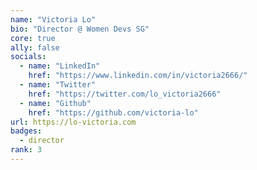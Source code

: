 ```yaml
---
name: "Victoria Lo"
bio: "Director @ Women Devs SG"
core: true
ally: false
socials:
  - name: "LinkedIn"
    href: "https://www.linkedin.com/in/victoria2666/"
  - name: "Twitter"
    href: "https://twitter.com/lo_victoria2666"
  - name: "Github"
    href: "https://github.com/victoria-lo"
url: https://lo-victoria.com
badges: 
  - director
rank: 3
---
```

